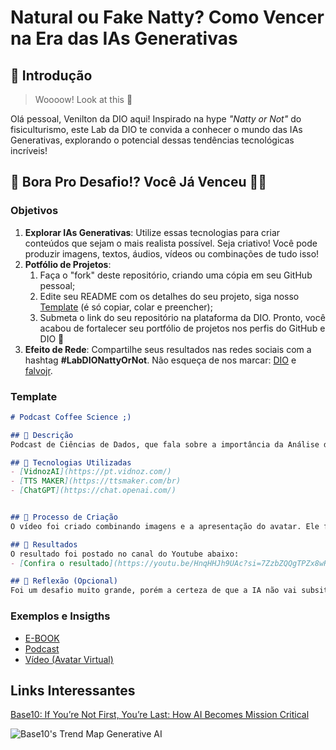 # Natural ou Fake Natty? Como Vencer na Era das IAs Generativas

## 🚀 Introdução

> Woooow! Look at this 👀

Olá pessoal, Venilton da DIO aqui! Inspirado na hype _"Natty or Not"_ do fisiculturismo, este Lab da DIO te convida a conhecer o mundo das IAs Generativas, explorando o potencial dessas tendências tecnológicas incríveis!

## 🎯 Bora Pro Desafio!? Você Já Venceu 💪🤓

### Objetivos

1. **Explorar IAs Generativas**: Utilize essas tecnologias para criar conteúdos que sejam o mais realista possível. Seja criativo! Você pode produzir imagens, textos, áudios, vídeos ou combinações de tudo isso!
1. **Potfólio de Projetos**:
    1. Faça o "fork" deste repositório, criando uma cópia em seu GitHub pessoal;
    2. Edite seu README com os detalhes do seu projeto, siga nosso [Template](#template) (é só copiar, colar e preencher);
    3. Submeta o link do seu repositório na plataforma da DIO. Pronto, você acabou de fortalecer seu portfólio de projetos nos perfis do GitHub e DIO 🚀
1. **Efeito de Rede**: Compartilhe seus resultados nas redes sociais com a hashtag **#LabDIONattyOrNot**. Não esqueça de nos marcar: [DIO](https://www.linkedin.com/school/dio-makethechange) e [falvojr](https://www.linkedin.com/in/falvojr).

### Template

```markdown
# Podcast Coffee Science ;)

## 📒 Descrição
Podcast de Ciências de Dados, que fala sobre a importância da Análise de Dados.

## 🤖 Tecnologias Utilizadas
- [VidnozAI](https://pt.vidnoz.com/)
- [TTS MAKER](https://ttsmaker.com/br)
- [ChatGPT](https://chat.openai.com/)


## 🧐 Processo de Criação
O vídeo foi criado combinando imagens e a apresentação do avatar. Ele fez a apresentação e o encerramento do vídeo, enquanto isso, o decorrer do podcast foi feito com o prompt do ChatGPT e descrição da voz do "Antonio" do TTSMaker. 

## 🚀 Resultados
O resultado foi postado no canal do Youtube abaixo:
- [Confira o resultado](https://youtu.be/HnqHHJh9UAc?si=7ZzbZQQgTPZx8wRc)

## 💭 Reflexão (Opcional)
Foi um desafio muito grande, porém a certeza de que a IA não vai subsituir os seres humanos, pelo menos por enquanto, ainda existe um longo caminho para percorrer.
```

### Exemplos e Insigths

- [E-BOOK](/exemplos/E-BOOK.md)
- [Podcast](/exemplos/PODCAST.md)
- [Vídeo (Avatar Virtual)](/exemplos/VIDEO.md)

## Links Interessantes

[Base10: If You’re Not First, You’re Last: How AI Becomes Mission Critical](https://base10.vc/post/generative-ai-mission-critical/)

![Base10's Trend Map Generative AI](https://github.com/digitalinnovationone/lab-natty-or-not/assets/730492/f4df26e8-f8f7-4419-8252-c69d73ea930c)
